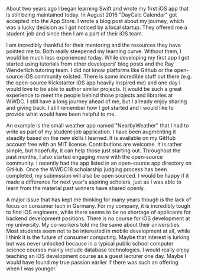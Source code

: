 About two years ago I began learning Swift and wrote my first iOS app that is still being maintained today. In August 2016 "DayCalc Calendar" got accepted into the App Store. I wrote a blog post about my journey, which was a lucky decision as I got noticed by a local startup. They offered me a student-job and since then I am a part of their iOS team. 

I am incredibly thankful for their mentoring and the resources they have pointed me to. Both really steepened my learning curve. Without them, I would be much less experienced today. While developing my first app I got started using tutorials from other developers' blog posts and the Ray Wenderlich tutoring team. I did not know platforms like Github or the open-source iOS community existed. There is some incredible stuff out there (e.g. the open-source Kickstarter iOS app heavily inspired me) and one day I would love to be able to author similar projects. It would be such a great experience to meet the people behind those projects and libraries at WWDC. I still have a long journey ahead of me, but I already enjoy sharing and giving back. I still remember how I got started and I would like to provide what would have been helpful to me.

An example is the small weather app named "NearbyWeather" that I had to write as part of my student-job application. I have been augmenting it steadily based on the new skills I learned. It is available on my GitHub account free with an MIT license. Contributions are welcome. It is rather simple, but hopefully, it can help those just starting out. Throughout the past months, I also started engaging more with the open-source community. I recently had the app listed in an open-source app directory on GitHub. Once the WWDC18 scholarship judging process has been completed, my submission will also be open sourced. I would be happy if it made a difference for next year's aspiring scholars, just as I was able to learn from the material past winners have shared openly. 

A major issue that has kept me thinking for many years though is the lack of focus on consumer tech in Germany. For my company, it is incredibly tough to find iOS engineers, while there seems to be no shortage of applicants for backend development positions. There is no course for iOS development at my university. My co-workers told me the same about their universities. Most students seem not to be interested in mobile development at all, while I think it is the future of consumer computing. Maybe that interest is lurking but was never unlocked because in a typical public school computer science courses mainly include database technologies. I would really enjoy teaching an iOS development course as a guest lecturer one day. Maybe I would have found my true passion earlier if there was such an offering when I was younger.